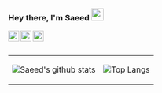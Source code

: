 ### Hey there, I'm Saeed <img src="https://media.giphy.com/media/hvRJCLFzcasrR4ia7z/giphy.gif" width="25px">
<a href="https://stackoverflow.com/users/9422637/saeed">
  <img align="left" alt="Saeed | Stackoverflow" width="22px" src="https://cdn2.iconfinder.com/data/icons/social-icons-color/512/stackoverflow-128.png" />
</a>
<a href="https://twitter.com/borzadaran">
  <img align="left" alt="Saeed | Twitter" width="22px" src="https://raw.githubusercontent.com/peterthehan/peterthehan/master/assets/twitter.svg" />
</a>
<a href="https://www.linkedin.com/in/realsaeedhassani/">
  <img align="left" alt="Saeed | LinkedIN" width="22px" src="https://raw.githubusercontent.com/peterthehan/peterthehan/master/assets/linkedin.svg" />
</a>
<br/>
<br/>
<table style='border: none'>
<tr style='border: none'>
<td style='border: none'>

![Saeed's github stats](https://github-readme-stats.vercel.app/api?username=realsaeedhassani&show_icons=true&hide=stars)

</td>
<td style='border: none'>

![Top Langs](https://github-readme-stats.vercel.app/api/top-langs/?username=realsaeedhassani&layout=compact)

</td>
</tr>
</table>
